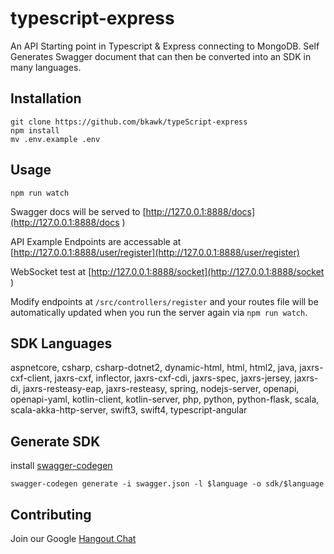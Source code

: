 # typescript-express  
An API Starting point in Typescript & Express connecting to MongoDB. Self Generates Swagger document that can then be converted into an SDK in many languages.  

## Installation  
```
git clone https://github.com/bkawk/typeScript-express
npm install
mv .env.example .env 
```  

## Usage  

```
npm run watch
```  

Swagger docs will be served to [http://127.0.0.1:8888/docs](http://127.0.0.1:8888/docs )

API Example Endpoints are accessable at [http://127.0.0.1:8888/user/register](http://127.0.0.1:8888/user/register)

WebSocket test at [http://127.0.0.1:8888/socket](http://127.0.0.1:8888/socket  )

Modify endpoints at ```/src/controllers/register``` and your routes file will be automatically updated when you run the server again via ```npm run watch```.  

## SDK Languages
aspnetcore, csharp, csharp-dotnet2, dynamic-html, html, html2, java, jaxrs-cxf-client, jaxrs-cxf, inflector, jaxrs-cxf-cdi, jaxrs-spec, jaxrs-jersey, jaxrs-di, jaxrs-resteasy-eap, jaxrs-resteasy, spring, nodejs-server, openapi, openapi-yaml, kotlin-client, kotlin-server, php, python, python-flask, scala, scala-akka-http-server, swift3, swift4, typescript-angular

## Generate SDK
install [swagger-codegen](https://swagger.io/docs/open-source-tools/swagger-codegen/)
```
swagger-codegen generate -i swagger.json -l $language -o sdk/$language
```

## Contributing  
Join our Google [Hangout Chat](https://hangouts.google.com/group/bAFRQEwL4CFK47328)  


